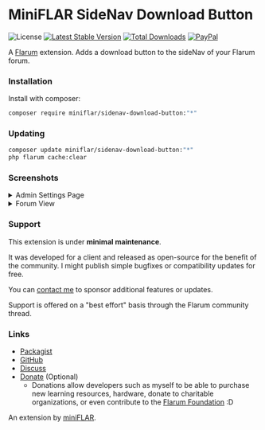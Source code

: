 # MiniFLAR SideNav Download Button

![License](https://img.shields.io/badge/license-MIT-blue.svg) [![Latest Stable Version](https://img.shields.io/packagist/v/miniflar/sidenav-download-button.svg)](https://packagist.org/packages/miniflar/sidenav-download-button) [![Total Downloads](https://img.shields.io/packagist/dt/miniflar/sidenav-download-button.svg)](https://packagist.org/packages/miniflar/sidenav-download-button) [![PayPal](https://img.shields.io/badge/paypal-ralkage-4cl?style=flat&logo=paypal)](https://paypal.me/ralkage)

A [Flarum](http://flarum.org) extension. Adds a download button to the sideNav of your Flarum forum.

### Installation

Install with composer:

```sh
composer require miniflar/sidenav-download-button:"*"
```

### Updating

```sh
composer update miniflar/sidenav-download-button:"*"
php flarum cache:clear
```

### Screenshots

<details>
<summary>Admin Settings Page</summary>

![MiniFLAR SideNav Download Button Settings](https://user-images.githubusercontent.com/2059356/116828697-4eb26b00-ab6e-11eb-87b8-9b387d99bde2.png)
</details>

<details>
<summary>Forum View</summary>

![MiniFLAR SideNav Download Button Forum View](https://user-images.githubusercontent.com/2059356/116827977-eb263e80-ab69-11eb-8f14-e45033555548.png)
</details>

### Support
This extension is under **minimal maintenance**.

It was developed for a client and released as open-source for the benefit of the community. I might publish simple bugfixes or compatibility updates for free.

You can [contact me](https://ralkage.com/flarum) to sponsor additional features or updates.

Support is offered on a "best effort" basis through the Flarum community thread.

### Links

- [Packagist](https://packagist.org/packages/miniflar/sidenav-download-button)
- [GitHub](https://github.com/miniflar/sidenav-download-button)
- [Discuss](https://discuss.flarum.org/d/PUT_DISCUSS_SLUG_HERE)
- [Donate](https://paypal.me/ralkage) (Optional)
  - Donations allow developers such as myself to be able to purchase new learning  resources, hardware, donate to charitable organizations, or even contribute to the [Flarum Foundation](https://opencollective.com/flarum) :D


An extension by [miniFLAR](https://github.com/miniflar).
